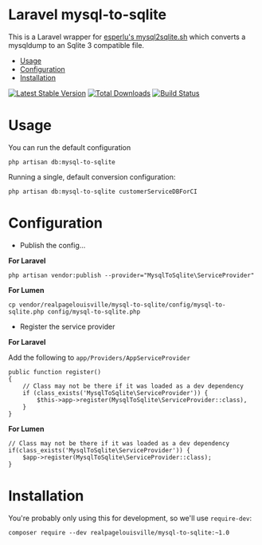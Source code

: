 # Laravel mysql-to-sqlite

This is a Laravel wrapper for [esperlu's mysql2sqlite.sh](https://gist.github.com/esperlu/943776) which converts a mysqldump to an Sqlite 3 compatible file.

* [Usage](#usage)
* [Configuration](#configuration)
* [Installation](#installation)

[![Latest Stable Version](https://poser.pugx.org/realpagelouisville/mysql-to-sqlite/v/stable.png)](https://packagist.org/packages/realpagelouisville/mysql-to-sqlite) [![Total Downloads](https://poser.pugx.org/realpagelouisville/mysql-to-sqlite/downloads.png)](https://packagist.org/packages/realpagelouisville/mysql-to-sqlite) [![Build Status](https://travis-ci.org/RealpageLouisville/mysql-to-sqlite.svg?branch=master)](https://travis-ci.org/realpagelouisville/mysql-to-sqlite)

# Usage

You can run the default configuration

```
php artisan db:mysql-to-sqlite
```

Running a single, default conversion configuration:

```
php artisan db:mysql-to-sqlite customerServiceDBForCI
```

# Configuration

 * Publish the config...

**For Laravel**

```
php artisan vendor:publish --provider="MysqlToSqlite\ServiceProvider"
```

**For Lumen**

```
cp vendor/realpagelouisville/mysql-to-sqlite/config/mysql-to-sqlite.php config/mysql-to-sqlite.php
```

 * Register the service provider

**For Laravel**

Add the following to `app/Providers/AppServiceProvider`

```
public function register()
{
    // Class may not be there if it was loaded as a dev dependency
    if (class_exists('MysqlToSqlite\ServiceProvider')) {
        $this->app->register(MysqlToSqlite\ServiceProvider::class),
    }
}
```

**For Lumen**
 
 ```
 // Class may not be there if it was loaded as a dev dependency
 if(class_exists('MysqlToSqlite\ServiceProvider')) {
     $app->register(MysqlToSqlite\ServiceProvider::class);
 }
 ```

# Installation

You're probably only using this for development, so we'll use `require-dev`:

```
composer require --dev realpagelouisville/mysql-to-sqlite:~1.0
```
